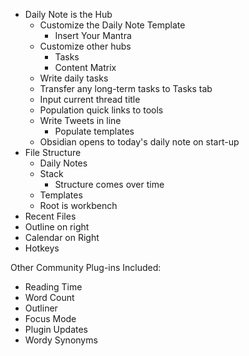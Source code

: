
- Daily Note is the Hub
	- Customize the Daily Note Template
		- Insert Your Mantra
	- Customize other hubs
		- Tasks
		- Content Matrix
	- Write daily tasks
	- Transfer any long-term tasks to Tasks tab
	- Input current thread title
	- Population quick links to tools
	- Write Tweets in line
		- Populate templates
	- Obsidian opens to today's daily note on start-up
- File Structure
	- Daily Notes
	- Stack
		- Structure comes over time
	- Templates
	- Root is workbench
- Recent Files
- Outline on right
- Calendar on Right
- Hotkeys

Other Community Plug-ins Included:
- Reading Time
- Word Count
- Outliner
- Focus Mode
- Plugin Updates
- Wordy Synonyms
